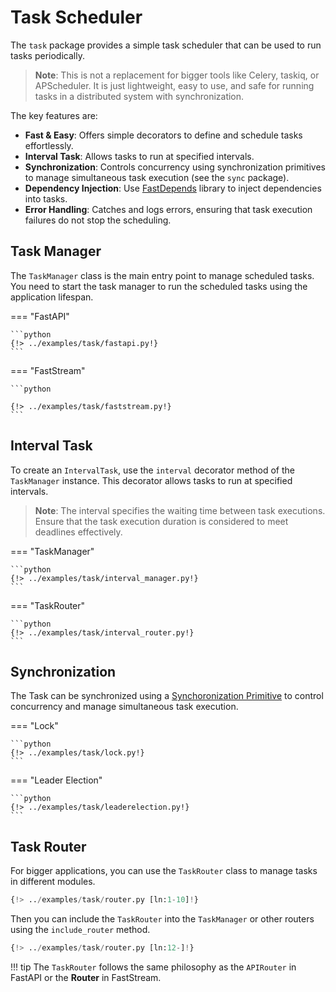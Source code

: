 # Task Scheduler

The `task` package provides a simple task scheduler that can be used to run tasks periodically.

> **Note**: This is not a replacement for bigger tools like Celery, taskiq, or APScheduler. It is just lightweight, easy to use, and safe for running tasks in a distributed system with synchronization.

The key features are:

- **Fast & Easy**: Offers simple decorators to define and schedule tasks effortlessly.
- **Interval Task**: Allows tasks to run at specified intervals.
- **Synchronization**: Controls concurrency using synchronization primitives to manage simultaneous task execution (see the `sync` package).
- **Dependency Injection**: Use [FastDepends](https://lancetnik.github.io/FastDepends/) library to inject dependencies into tasks.
- **Error Handling**: Catches and logs errors, ensuring that task execution failures do not stop the scheduling.

## Task Manager

The `TaskManager` class is the main entry point to manage scheduled tasks. You need to start the task manager to run the scheduled tasks using the application lifespan.

=== "FastAPI"

    ```python
    {!> ../examples/task/fastapi.py!}
    ```

=== "FastStream"

    ```python

    {!> ../examples/task/faststream.py!}
    ```

## Interval Task

To create an `IntervalTask`, use the `interval` decorator method of the `TaskManager` instance. This decorator allows tasks to run at specified intervals.

> **Note**: The interval specifies the waiting time between task executions. Ensure that the task execution duration is considered to meet deadlines effectively.

=== "TaskManager"

    ```python
    {!> ../examples/task/interval_manager.py!}
    ```

=== "TaskRouter"

    ```python
    {!> ../examples/task/interval_router.py!}
    ```


## Synchronization

The Task can be synchronized using a [Synchoronization Primitive](sync.md) to control concurrency and manage simultaneous task execution.

=== "Lock"

    ```python
    {!> ../examples/task/lock.py!}
    ```


=== "Leader Election"


    ```python
    {!> ../examples/task/leaderelection.py!}
    ```

## Task Router

For bigger applications, you can use the `TaskRouter` class to manage tasks in different modules.


```python
{!> ../examples/task/router.py [ln:1-10]!}
```

Then you can include the `TaskRouter` into the `TaskManager` or other routers using the `include_router` method.

```python
{!> ../examples/task/router.py [ln:12-]!}
```

!!! tip
    The `TaskRouter` follows the same philosophy as the `APIRouter` in FastAPI or the **Router** in FastStream.
